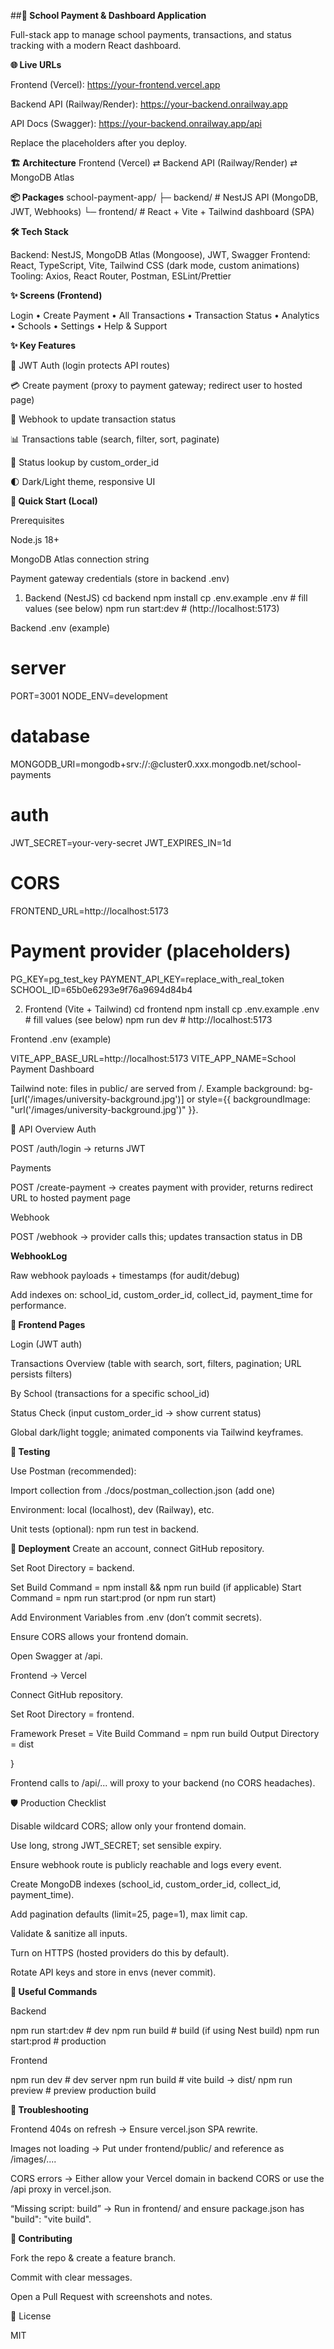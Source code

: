 ##**🏫 School Payment & Dashboard Application**

Full-stack app to manage school payments, transactions, and status tracking with a modern React dashboard.

**🌐 Live URLs**

Frontend (Vercel): https://your-frontend.vercel.app

Backend API (Railway/Render): https://your-backend.onrailway.app

API Docs (Swagger): https://your-backend.onrailway.app/api

Replace the placeholders after you deploy.

**🏗️ Architecture**
Frontend (Vercel)  ⇄  Backend API (Railway/Render)  ⇄  MongoDB Atlas


**📦 Packages**
school-payment-app/
├─ backend/    # NestJS API (MongoDB, JWT, Webhooks)
└─ frontend/   # React + Vite + Tailwind dashboard (SPA)

**🛠 Tech Stack**

Backend: NestJS, MongoDB Atlas (Mongoose), JWT, Swagger
Frontend: React, TypeScript, Vite, Tailwind CSS (dark mode, custom animations)
Tooling: Axios, React Router, Postman, ESLint/Prettier

**✨ Screens (Frontend)**

Login • Create Payment • All Transactions • Transaction Status • Analytics • Schools • Settings • Help & Support


**✨ Key Features**

🔐 JWT Auth (login protects API routes)

💳 Create payment (proxy to payment gateway; redirect user to hosted page)

🧾 Webhook to update transaction status

📊 Transactions table (search, filter, sort, paginate)

🔎 Status lookup by custom_order_id

🌓 Dark/Light theme, responsive UI

**🚀 Quick Start (Local)**

Prerequisites

Node.js 18+

MongoDB Atlas connection string

Payment gateway credentials (store in backend .env)

1) Backend (NestJS)
cd backend
npm install
cp .env.example .env         # fill values (see below)
npm run start:dev            # (http://localhost:5173)


Backend .env (example)

# server
PORT=3001
NODE_ENV=development

# database
MONGODB_URI=mongodb+srv://<user>:<pass>@cluster0.xxx.mongodb.net/school-payments

# auth
JWT_SECRET=your-very-secret
JWT_EXPIRES_IN=1d

# CORS
FRONTEND_URL=http://localhost:5173

# Payment provider (placeholders)
PG_KEY=pg_test_key
PAYMENT_API_KEY=replace_with_real_token
SCHOOL_ID=65b0e6293e9f76a9694d84b4

2) Frontend (Vite + Tailwind)
cd frontend
npm install
cp .env.example .env         # fill values (see below)
npm run dev                  # http://localhost:5173


Frontend .env (example)

VITE_APP_BASE_URL=http://localhost:5173
VITE_APP_NAME=School Payment Dashboard


Tailwind note: files in public/ are served from /.
Example background: bg-[url('/images/university-background.jpg')] or style={{ backgroundImage: "url('/images/university-background.jpg')" }}.

🔌 API Overview
Auth

POST /auth/login → returns JWT

Payments

POST /create-payment → creates payment with provider, returns redirect URL to hosted payment page

Webhook

POST /webhook → provider calls this; updates transaction status in DB





**WebhookLog**

Raw webhook payloads + timestamps (for audit/debug)

Add indexes on: school_id, custom_order_id, collect_id, payment_time for performance.

**🧭 Frontend Pages**

Login (JWT auth)

Transactions Overview (table with search, sort, filters, pagination; URL persists filters)

By School (transactions for a specific school_id)

Status Check (input custom_order_id → show current status)

Global dark/light toggle; animated components via Tailwind keyframes.

**🧪 Testing**

Use Postman (recommended):

Import collection from ./docs/postman_collection.json (add one)

Environment: local (localhost), dev (Railway), etc.

Unit tests (optional): npm run test in backend.

**🚀 Deployment**
Create an account, connect GitHub repository.

Set Root Directory = backend.

Set Build Command = npm install && npm run build (if applicable)
Start Command = npm run start:prod (or npm run start)

Add Environment Variables from .env (don’t commit secrets).

Ensure CORS allows your frontend domain.

Open Swagger at /api.

Frontend → Vercel

Connect GitHub repository.

Set Root Directory = frontend.

Framework Preset = Vite
Build Command = npm run build
Output Directory = dist



}


Frontend calls to /api/... will proxy to your backend (no CORS headaches).

🛡️ Production Checklist

 Disable wildcard CORS; allow only your frontend domain.

 Use long, strong JWT_SECRET; set sensible expiry.

 Ensure webhook route is publicly reachable and logs every event.

 Create MongoDB indexes (school_id, custom_order_id, collect_id, payment_time).

 Add pagination defaults (limit=25, page=1), max limit cap.

 Validate & sanitize all inputs.

 Turn on HTTPS (hosted providers do this by default).

 Rotate API keys and store in envs (never commit).

**🧰 Useful Commands**

Backend

npm run start:dev     # dev
npm run build         # build (if using Nest build)
npm run start:prod    # production


Frontend

npm run dev           # dev server
npm run build         # vite build → dist/
npm run preview       # preview production build

**🐞 Troubleshooting**

Frontend 404s on refresh → Ensure vercel.json SPA rewrite.

Images not loading → Put under frontend/public/ and reference as /images/....

CORS errors → Either allow your Vercel domain in backend CORS or use the /api proxy in vercel.json.

“Missing script: build” → Run in frontend/ and ensure package.json has "build": "vite build".

**🤝 Contributing**

Fork the repo & create a feature branch.

Commit with clear messages.

Open a Pull Request with screenshots and notes.

📄 License

MIT


